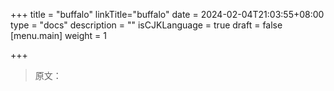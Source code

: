 +++
title = "buffalo"
linkTitle="buffalo"
date = 2024-02-04T21:03:55+08:00
type = "docs"
description = ""
isCJKLanguage = true
draft = false
[menu.main]
	weight = 1

+++

> 原文：